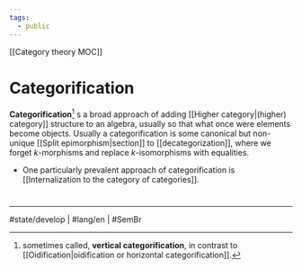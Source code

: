 ```yaml
---
tags:
  - public
---
```

[[Category theory MOC]]
# Categorification

**Categorification**[^aka] s a broad approach of adding [[Higher category|(higher) category]] structure to an algebra,
usually so that what once were elements become objects.
Usually  a categorification is some canonical but non-unique [[Split epimorphism|section]] to [[decategorization]], where we forget $k$-morphisms and replace $k$-isomorphisms with equalities.

  [^aka]: sometimes called, **vertical categorification**, in contrast to [[Oidification|oidification or horizontal categorification]].

- One particularly prevalent approach of categorification is [[Internalization to the category of categories]].

#
---
#state/develop | #lang/en | #SemBr
